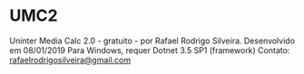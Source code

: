 # UMC2

Uninter Media Calc 2.0 - gratuito - por Rafael Rodrigo Silveira.
Desenvolvido em 08/01/2019
Para Windows, requer Dotnet 3.5 SP1 (framework)
Contato: rafaelrodrigosilveira@gmail.com